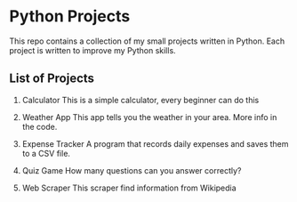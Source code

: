 # Python Projects
This repo contains a collection of my small projects written in Python. Each project is written to improve my Python skills.

## List of Projects
1. Calculator
    This is a simple calculator, every beginner can do this

2. Weather App
    This app tells you the weather in your area. More info in the code.

3. Expense Tracker
    A program that records daily expenses and saves them to a CSV file.

4. Quiz Game
    How many questions can you answer correctly?

5. Web Scraper
    This scraper find information from Wikipedia